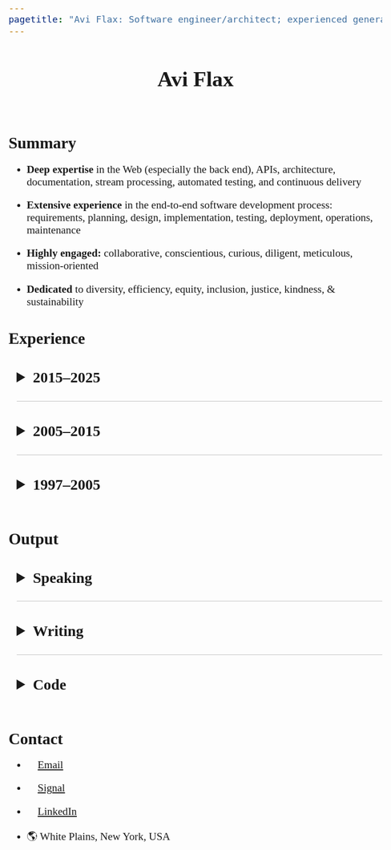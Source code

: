 ```yaml
---
pagetitle: "Avi Flax: Software engineer/architect; experienced generalist"
---
```


<style>
  html, body {
      max-width: 8in;
      font-size: 16pt;
      margin: 0 auto;
      padding: 0 0.5rem;
      font-family: Charter, Times, Serif;
  }

  h2 { margin: 2rem 0 0 0; }

  details {
    margin-left: 0.75rem;

    summary {
      margin: 0;
      font-size: 1.2rem;
      cursor: pointer;

      h1, h2, h3, h4, h5, h6 { display: inline-block; }
    }

    summary::marker { font-size: 120%; }

    & > *:not(summary) { margin-left: 1rem; }
  }

  h4 { margin: 2.5rem 0 0 0; }
  summary + h4 { margin-top: 0; }

  details + details { border-top: 1px solid silver; }

  li:not(:last-child) { margin-bottom: 1rem; }

  li > ul, li > ol { margin-top: 1rem; }

  h4 > em {
      margin-left: 0.5rem;
      font-weight: normal;
  }
</style>

<header><h1>Avi Flax</h1></header>

<!--

TODO:

* Add somewhere:
  * team building
  * mentoring
  * education
  * professional development
  * Experience with remote/distributed teams

-->


## Summary

* **Deep expertise** in the Web (especially the back end), APIs, architecture, documentation,
  stream processing, automated testing, and continuous delivery
* **Extensive experience** in the end-to-end software development process: requirements, planning,
  design, implementation, testing, deployment, operations, maintenance
* **Highly engaged:** collaborative, conscientious, curious, diligent, meticulous, mission-oriented
  <!-- add example? --> <!-- show don’t tell? -->
* **Dedicated** to diversity, efficiency, equity, inclusion, justice, kindness, & sustainability


## Experience

<details><summary><h3>2015–2025</h3></summary>

#### Omne *<nobr>Chief Software Architect</nobr>* *2024–2025*

* Built and refined the team and its strategy, processes, and culture
* Designed and built a pre-alpha ERP system with a focus on manufacturing customers
* Tech: PostgreSQL, C#, Playwright, GitHub Actions, Kafka, Azure Cloud, Terraform, Bicep, Docker

#### Trudy *<nobr>Principal Software Engineer</nobr>* *2023–2024*

* Designed, implemented, and maintained:
  * An internal prompt engineering tool for rapidly testing many variations of LLM invocations
  * A pre-alpha SaaS product to enable non-experts to craft, test, and use LLM prompts with
    multiple LLM providers
* Tech: JavaScript, Google Apps Script, Google Workspace APIs, PostgreSQL, HTMX, Python, Django,
  Clojure

#### Latacora *<nobr>Staff Software Engineer</nobr>* *2022–2023*

* Designed, implemented, and maintained:
  * A system that manages access to many AWS accounts via AWS SSO and [Pulumi]
  * A system for deploying multiple tools to many AWS accounts via Pulumi
  * A custom database for crucial business data & CLI tools for integrating the DB with tools such
    as [Fibery] and JIRA
* Tech: Clojure, AWS, Pulumi, GitHub Actions, Docker

#### Modern Energy *<nobr>Senior Director of Technology</nobr>* *2020–2021*

* Helped bootstrap a new Retail Energy Provider (REP) in Texas' ERCOT market
* Automated wholesale energy trades for a few different markets via [APX MarketSuite]
* Helped bootstrap a new HVAC optimization startup by integrating with [InfiSense] and [MelRok]
* Tech: Clojure, Kafka, Airflow, Python, Docker, Pulumi, Google Workspace APIs

#### Funding Circle *<nobr>Principal Software Engineer</nobr>* *2017–2020*

* Leveled-up documentation & knowledge sharing at a 250-person software product org
* Conceived, built, released, and maintained [FC4], an open-source framework for authoring software architecture diagrams
* Tech: Clojure, Ruby, Kafka, GitHub Actions, Docker, [C4 Model], [Structurizr]

#### Park Assist *<nobr>Principal Software Architect</nobr>* *2016–2017*

* Designed, built, maintained, and operated:
  * Stream data pipelines conveying data from sites around the world to a central data center
  * Stream data topologies for high-throughput & low-latency data processing
* Leveled-up engineering culture & practices, e.g. introduced infrastructure-as-code, immutable
  infrastructure, and continuous delivery
* Tech: Ruby, JRuby, Kafka, Kafka Streams, SQL Server, Kubernetes, AWS, Terraform, CircleCI,
  Ansible, Datadog

</details>

<details><summary><h3>2005–2015</h3></summary>

#### Timehop *2015*

* Refactored a critical and complex system into a <nobr>loosely-coupled</nobr> stream-based system
  using Kinesis and Go (Golang) ([slides])
* Designed and implemented:
  * A sophisticated integration with Twilio for SMS-based signup
  * A tool for quickly processing billions of records
* Tech: 🔜

#### Thinkful *2014*

* Designed and implemented an event-driven system to automate Stripe subscription management

#### SFX *2013–2014*

* 🔜
* 🔜
* 🔜
* Tech: 🔜

#### Arc90 *2005–2013*

* 🔜
* 🔜
* 🔜
* Tech: 🔜

</details>

<details><summary><h3>1997–2005</h3></summary>

#### ADP *2001–2004*

* Refactored, enhanced, and maintained a sophisticated application for producing custom financial
  documents for <nobr>on-demand</nobr> printing
* Tech: Microsoft SQL Server, ColdFusion, XSLT, <nobr>XSL-FO</nobr>

#### register.com *2001*

<!-- TODO: compress down to a single bullet -->
* Team lead position for large high-traffic auction site
* Responsibilities included designing, implementing, and maintaining features; reengineering site
  technology and architecture
* Created new internal tools and development procedures
* Tech: ColdFusion

#### RewardsPlus *2000*

* Maintained and enhanced a large-scale online employee benefits enrollment system for diverse
  clients with diverse needs
* Tech: ColdFusion

#### Words In Progress *1998–2000*

* Developed requirements and specifications for high traffic websites directly with clients; crafted
  application architecture and database design
* Maintained one of the earliest major e-commerce Websites for <nobr>T-Mobile</nobr>
* Tech: Microsoft Access, ColdFusion, HomeSite

#### Ideal Computer Strategies *1998*

* Worked with teams of designers, coders, and project managers to concurrently develop and deploy
  client websites with basic dynamic features
* Tech: Microsoft Access, ColdFusion, HomeSite

#### PCC Internet Design *1997–1998*

* Founded and managed a small Web design shop in Baltimore, MD providing full-service Web design
  and development to small businesses in the area
* Tech: Windows Notepad, HTML

</details>

## Output

<details><summary><h3>Speaking</h3></summary>

* [(Architecture) Diagrams as Data] <br> &nbsp;&nbsp; Clojure/conj (2019)
* [Set your data free with model-based architecture diagramming] <br> &nbsp;&nbsp; Write the Docs Portland (2020)
* [Concurrency via Communication — Large and Small] <br> &nbsp;&nbsp; Bay Area Clojure Meetup (2018)
* [Large Nested JSON with Spec: A Comedy of Errors] <br> &nbsp;&nbsp; Bay Area Clojure Meetup (2018)
* [Specifying Other People's Data Structures with Spec] <br> &nbsp;&nbsp; Clojure/nyc (2018)
* [The impedance mismatch of Web Microframeworks] <br> &nbsp;&nbsp; PyGrunn (2014)

</details>


<details><summary><h3>Writing</h3></summary>

* [A discussion with my CEO] on the value of code in the LLM era (June 2025)
* [Conference Highlights: Write the Docs Portland 2019] (2019)
* A collection of [resources for learning stream processing] (2014–2017)
* [Stack Overflow] (2008–)

</details>


<details><summary><h3>Code</h3></summary>

* I’m currently working on [a side project]: an app to help community organizers create digital
  calendars for their community programs
* In 2021 I built and launched the Web app <code>ny.vax.help</code> to help people get appointments
  for COVID-19 vaccines in New York State ([repo][vax-help-repo])
* In 2018 I released [FC4], an open-source framework for authoring software architecture diagrams

</details>


## Contact

* 📧 [Email]
* 💬 [Signal]
* 🔗 [LinkedIn]
* 🌎 White Plains, New York, USA



[A discussion with my CEO]: https://gist.github.com/aviflax/80129718328ef064bb299ccd3b5f3a56
[a side project]: https://github.com/aviflax/communitycal
[APX MarketSuite]: https://apx.com/power-scheduling-energy-accounting-services/
[C4 Model]: https://c4model.com
[Concurrency via Communication — Large and Small]: https://www.youtube.com/watch?v=Vl4KFEJwPPQ
[Conference Highlights: Write the Docs Portland 2019]: https://web.archive.org/web/20220605064728/https://engineering.fundingcircle.com/blog/2019/06/06/write-the-docs-portland-2019/
[Email]: mailto:avi@aviflax.com
[Fibery]: https://fibery.io
[InfiSense]: https://www.infisense.com
[Large Nested JSON with Spec: A Comedy of Errors]: https://www.youtube.com/watch?v=5JpcDKooaIQ
[LinkedIn]: https://www.linkedin.com/in/aviflax
[MelRok]: https://melrok.com
[Pulumi]: https://www.pulumi.com/
[Set your data free with model-based architecture diagramming]: https://www.youtube.com/watch?v=3i-C7qbRGGQ
[Specifying Other People's Data Structures with Spec]: https://youtu.be/eqfSifXaXnw
[The impedance mismatch of Web Microframeworks]: https://www.youtube.com/watch?v=HGpDHBzErkg
[(Architecture) Diagrams as Data]: https://youtu.be/HmHOYkTVxIg
[resources for learning stream processing]: https://gist.github.com/aviflax/7f453a41a06a200a2f5d
[Signal]: https://signal.me/#eu/mm1ogKZ9za21IbeckQ-45ax_5rif1WVN2z5q0Z3Mieh-JmSMtotIbKuir5jc36UY
[slides]: https://speakerdeck.com/aviflax/stream-data-processing-with-kinesis-and-go-at-timehop
[Stack Overflow]: https://stackoverflow.com/users/7012/avi-flax
[Structurizr]: https://structurizr.com
[FC4]: https://github.com/aviflax/fc4
[vax-help-repo]: https://github.com/aviflax/vax.help
